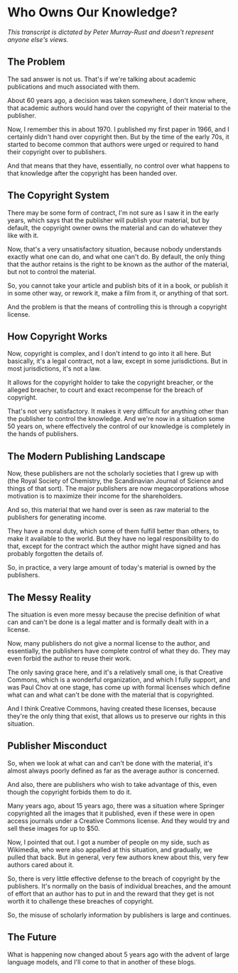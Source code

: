 # Who Owns Our Knowledge?

*This transcript is dictated by Peter Murray-Rust and doesn't represent anyone else's views.*

## The Problem

The sad answer is not us. That's if we're talking about academic publications and much associated with them.

About 60 years ago, a decision was taken somewhere, I don't know where, that academic authors would hand over the copyright of their material to the publisher.

Now, I remember this in about 1970. I published my first paper in 1966, and I certainly didn't hand over copyright then. But by the time of the early 70s, it started to become common that authors were urged or required to hand their copyright over to publishers.

And that means that they have, essentially, no control over what happens to that knowledge after the copyright has been handed over.

## The Copyright System

There may be some form of contract, I'm not sure as I saw it in the early years, which says that the publisher will publish your material, but by default, the copyright owner owns the material and can do whatever they like with it.

Now, that's a very unsatisfactory situation, because nobody understands exactly what one can do, and what one can't do. By default, the only thing that the author retains is the right to be known as the author of the material, but not to control the material.

So, you cannot take your article and publish bits of it in a book, or publish it in some other way, or rework it, make a film from it, or anything of that sort.

And the problem is that the means of controlling this is through a copyright license.

## How Copyright Works

Now, copyright is complex, and I don't intend to go into it all here. But basically, it's a legal contract, not a law, except in some jurisdictions. But in most jurisdictions, it's not a law.

It allows for the copyright holder to take the copyright breacher, or the alleged breacher, to court and exact recompense for the breach of copyright.

That's not very satisfactory. It makes it very difficult for anything other than the publisher to control the knowledge. And we're now in a situation some 50 years on, where effectively the control of our knowledge is completely in the hands of publishers.

## The Modern Publishing Landscape

Now, these publishers are not the scholarly societies that I grew up with (the Royal Society of Chemistry, the Scandinavian Journal of Science and things of that sort). The major publishers are now megacorporations whose motivation is to maximize their income for the shareholders.

And so, this material that we hand over is seen as raw material to the publishers for generating income.

They have a moral duty, which some of them fulfill better than others, to make it available to the world. But they have no legal responsibility to do that, except for the contract which the author might have signed and has probably forgotten the details of.

So, in practice, a very large amount of today's material is owned by the publishers.

## The Messy Reality

The situation is even more messy because the precise definition of what can and can't be done is a legal matter and is formally dealt with in a license.

Now, many publishers do not give a normal license to the author, and essentially, the publishers have complete control of what they do. They may even forbid the author to reuse their work.

The only saving grace here, and it's a relatively small one, is that Creative Commons, which is a wonderful organization, and which I fully support, and was Paul Chov at one stage, has come up with formal licenses which define what can and what can't be done with the material that is copyrighted.

And I think Creative Commons, having created these licenses, because they're the only thing that exist, that allows us to preserve our rights in this situation.

## Publisher Misconduct

So, when we look at what can and can't be done with the material, it's almost always poorly defined as far as the average author is concerned.

And also, there are publishers who wish to take advantage of this, even though the copyright forbids them to do it.

Many years ago, about 15 years ago, there was a situation where Springer copyrighted all the images that it published, even if these were in open access journals under a Creative Commons license. And they would try and sell these images for up to $50.

Now, I pointed that out. I got a number of people on my side, such as Wikimedia, who were also appalled at this situation, and gradually, we pulled that back. But in general, very few authors knew about this, very few authors cared about it.

So, there is very little effective defense to the breach of copyright by the publishers. It's normally on the basis of individual breaches, and the amount of effort that an author has to put in and the reward that they get is not worth it to challenge these breaches of copyright.

So, the misuse of scholarly information by publishers is large and continues.

## The Future

What is happening now changed about 5 years ago with the advent of large language models, and I'll come to that in another of these blogs.
